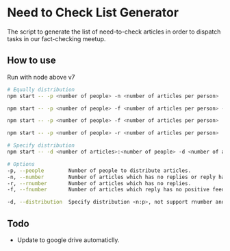 # Need to Check List Generator

The script to generate the list of need-to-check articles in order to dispatch tasks in our fact-checking meetup.

## How to use

Run with node above v7

```bash
# Equally distribution
npm start -- -p <number of people> -n <number of articles per person>

npm start -- -p <number of people> -f <number of articles per person> -r <number of articles per person>

npm start -- -p <number of people> -f <number of articles per person>

npm start -- -p <number of people> -r <number of articles per person>

# Specify distribution
npm start -- -d <number of articles>:<number of people> -d <number of articles>:<number of people> ...

# Options
-p, --people        Number of people to distribute articles.
-n, --number        Number of articles which has no replies or reply has no positive feedbacks.
-r, --rnumber       Number of articles which has no replies.
-f, --fnumber       Number of articles which reply has no positive feedbacks.

-d, --distribution  Specify distribution <n:p>, not support rnumber and fnumber.
```

## Todo

- Update to google drive automaticlly.
